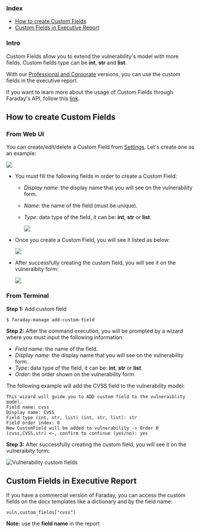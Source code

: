 <a name="index"></a>
### Index
* [How to create Custom Fields](#cf_creation)
* [Custom Fields in Executive Report](#cf_in_exec_report)

### Intro
Custom Fields allow you to extend the vulnerability's model with more fields. Custom fields type can be **int**, **str** and **list**.

With our [Professional and Corporate](https://www.faradaysec.com/#download) versions, you can use the custom fields in the executive report.

If you want to learn more about the usage of Custom Fields through Faraday's API, follow this [link](https://github.com/infobyte/faraday/wiki/Using-custom-fields-from-the-API).

<a name="cf_creation"></a>
## How to create Custom Fields

### From Web UI

You can create/edit/delete a Custom Field from [Settings](https://github.com/infobyte/faraday/wiki/Settings). Let's create one as an example:

![](https://raw.githubusercontent.com/wiki/infobyte/faraday/images/settings/custom_field_new.png)

* You must fill the following fields in order to create a Custom Field:
    * _Display name_: the display name that you will see on the vulnerability form.
    * _Name_: the name of the field (must be unique).
    * _Type_: data type of the field, it can be: **int**, **str** or **list**.

       ![](https://raw.githubusercontent.com/wiki/infobyte/faraday/images/settings/custom_field_creating.png)

* Once you create a Custom Field, you will see it listed as below:

  ![](https://raw.githubusercontent.com/wiki/infobyte/faraday/images/settings/custom_field_list.png)

* After successfully creating the custom field, you will see it on the vulneraibity form:

  ![](https://raw.githubusercontent.com/wiki/infobyte/faraday/images/custom_fields/custom_field_in_vuln_form.png)

### From Terminal
**Step 1:** Add custom field

```
$ faraday-manage add-custom-field 
```

**Step 2:** After the command execution, you will be prompted by a wizard where you must input the following information:

* _Field name_: the name of the field.
* _Display name_: the display name that you will see on the vulnerability form.
* _Type_: data type of the field, it can be: **int**, **str** or **list**.
* _Order_: the order shown on the vulnerability form.

The following example will add the CVSS field to the vulnerability model:

```
This wizard will guide you to ADD custom field to the vulneraiblity model.
Field name: cvss
Display name: CVSS
Field type (int, str, list) (int, str, list): str
Field order index: 0
New CustomField will be added to vulnerability -> Order 0 (cvss,CVSS,str) <-, confirm to continue (yes/no): yes
```

**Step 3:** After successfully creating the custom field, you will see it on the vulneraibity form:

![Vulnerability custom fields](https://user-images.githubusercontent.com/568181/51412576-c0f01480-1b4a-11e9-961f-69b80b8ba325.png)

<a name="cf_in_exec_report"></a>
## Custom Fields in Executive Report

If you have a commercial version of Faraday, you can access the custom fields on the docx templates like a dictionary and by the field name:

```
vuln.custom_fields["cvss"] 
```

**Note:** use the **field name** in the report